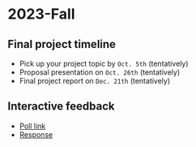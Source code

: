 # 2023-Fall


## Final project timeline

- Pick up your project topic by `Oct. 5th`  (tentatively)
- Proposal presentation on `Oct. 26th` (tentatively)
- Final project report on `Dec. 21th` (tentatively)

## Interactive feedback
- [Poll link](https://forms.gle/9G8ZT3BfhHmj4wnv6)
- [Response](https://docs.google.com/forms/d/1edoG4XJaAgARrq9S4artlCjaQW-f0nmntYyLhBfoi68/edit#responses)





<!-- - In class of Sept. 29th, please fill out  [`Final Project Team Roster`](https://docs.google.com/spreadsheets/d/1RG6qqq0jFPrRBsApseZqcwsO5BIPCLq3vC9epwKlP5I/edit?usp=sharing)  -->

<!--  **Presentation order on Dec. 22: ['I', 'C', 'A', 'J', 'B', 'H', 'D', 'F', 'G', 'K', 'E']** -->


<!-- Presentation order on Oct. 20: ['F', 'A', 'E', 'C', 'D', 'B'] -->


<!--
```python
import random
groups = ['A','B','C','D','E','F','G','H','I','J','K']
#print (groups)
random.shuffle(groups)
print (groups)
```
-->




<!--  
# Midterm Statistics 

- $S_{scaled} = 100 \times\sqrt{\frac{S_{original}}{100}}$

- Average score = 86.40


- Standard deviation = 12.47
-->
